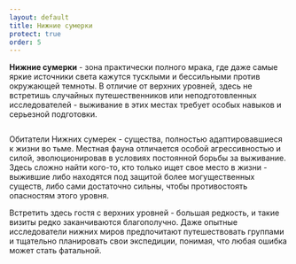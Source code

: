```yaml
---
layout: default
title: Нижние сумерки
protect: true
order: 5
---
```


**Нижние сумерки** - зона практически полного мрака, где даже самые яркие источники света кажутся тусклыми и бессильными против окружающей темноты. В отличие от верхних уровней, здесь не встретишь случайных путешественников или неподготовленных исследователей - выживание в этих местах требует особых навыков и серьезной подготовки.

<Image name="world-layer-1.webp" />

Обитатели Нижних сумерек - существа, полностью адаптировавшиеся к жизни во тьме. Местная фауна отличается особой агрессивностью и силой, эволюционировав в условиях постоянной борьбы за выживание. Здесь сложно найти кого-то, кто только ищет свое место в жизни - выжившие либо находятся под защитой более могущественных существ, либо сами достаточно сильны, чтобы противостоять опасностям этого уровня.

Встретить здесь гостя с верхних уровней - большая редкость, и такие визиты редко заканчиваются благополучно. Даже опытные исследователи нижних миров предпочитают путешествовать группами и тщательно планировать свои экспедиции, понимая, что любая ошибка может стать фатальной.
